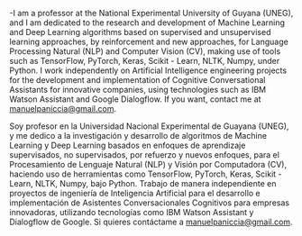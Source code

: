 -I am a professor at the National Experimental University of Guyana (UNEG), and I am dedicated to the research and development of Machine Learning and Deep Learning algorithms based on supervised and unsupervised learning approaches, by reinforcement and new approaches, for Language Processing Natural (NLP) and Computer Vision (CV), making use of tools such as TensorFlow, PyTorch, Keras, Scikit - Learn, NLTK, Numpy, under Python. I work independently on Artificial Intelligence engineering projects for the development and implementation of Cognitive Conversational Assistants for innovative companies, using technologies such as IBM Watson Assistant and Google Dialogflow. If you want, contact me at manuelpaniccia@gmail.com.

Soy profesor en la Universidad Nacional Experimental de Guayana (UNEG), y me dedico a la investigación y desarrollo de algoritmos de Machine Learning y Deep Learning basados en enfoques de aprendizaje supervisados, no supervisados, por refuerzo y nuevos enfoques, para el Procesamiento de Lenguaje Natural (NLP) y Visión por Computadora (CV), haciendo uso de herramientas como TensorFlow, PyTorch, Keras, Scikit - Learn, NLTK, Numpy, bajo Python. Trabajo de manera independiente en proyectos de ingeniería de Inteligencia Artificial para el desarrollo e implementación de Asistentes Conversacionales Cognitivos para empresas innovadoras, utilizando tecnologías como IBM Watson Assistant y Dialogflow de Google. Si quieres contáctame a manuelpaniccia@gmail.com.


<!---
Manuelpaniccia/Manuelpaniccia is a ✨ special ✨ repository because its `README.md` (this file) appears on your GitHub profile.
You can click the Preview link to take a look at your changes.
--->
